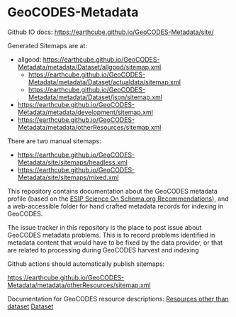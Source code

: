 # GeoCODES-Metadata
Github IO docs: https://earthcube.github.io/GeoCODES-Metadata/site/ 

Generated Sitemaps are at:
* allgood: https://earthcube.github.io/GeoCODES-Metadata/metadata/Dataset/allgood/sitemap.xml
  * https://earthcube.github.io/GeoCODES-Metadata/metadata/Dataset/actualdata/sitemap.xml
  * https://earthcube.github.io/GeoCODES-Metadata/metadata/Dataset/json/sitemap.xml
* https://earthcube.github.io/GeoCODES-Metadata/metadata/development/sitemap.xml
* https://earthcube.github.io/GeoCODES-Metadata/metadata/otherResources/sitemap.xml

There are two manual sitemaps:
* https://earthcube.github.io/GeoCODES-Metadata/site/sitemaps/headless.xml
* https://earthcube.github.io/GeoCODES-Metadata/site/sitemaps/mixed.xml

This repository contains documentation about the GeoCODES metadata profile (based on the [ESIP Science On Schema.org Recommendations](https://github.com/ESIPFed/science-on-schema.org/blob/master/guides/Dataset.md)), and a web-accessible folder for hand crafted metadata records for indexing in GeoCODES.

The issue tracker in this repository is the place to post issue about GeoCODES metadata problems. This is to record problems identified in metadata content that would have to be fixed by the data provider, or that are related to processing during GeoCODES harvest and indexing

Github actions should automatically publish sitemaps:

https://earthcube.github.io/GeoCODES-Metadata/metadata/otherResources/sitemap.xml

Documentation for GeoCODES resource descriptions:
    [Resources other than dataset](https://docs.google.com/document/d/1ZHfTVCSXLMYJMEXgzgSviwRw9wSHAGYc-RChcGu9fxA)
    [Dataset](https://docs.google.com/document/d/1z5Jo4STSBZ-zr8mmJA4G3hikm0IHBTIgTTPcbjQHbYs/edit?usp=sharing)
    

